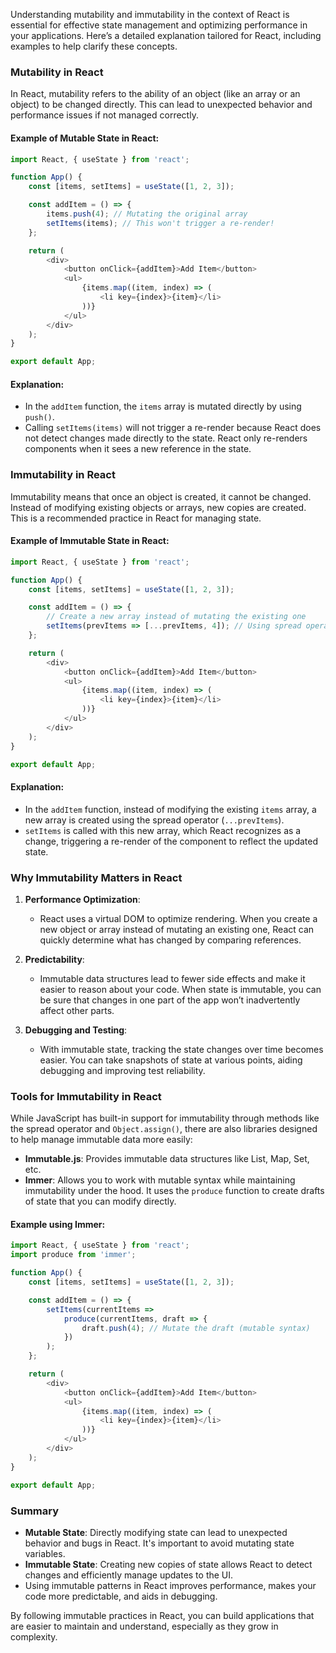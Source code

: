 Understanding mutability and immutability in the context of React is essential for effective state management and optimizing performance in your applications. Here’s a detailed explanation tailored for React, including examples to help clarify these concepts.

### Mutability in React

In React, mutability refers to the ability of an object (like an array or an object) to be changed directly. This can lead to unexpected behavior and performance issues if not managed correctly. 

#### Example of Mutable State in React:

```javascript
import React, { useState } from 'react';

function App() {
    const [items, setItems] = useState([1, 2, 3]);

    const addItem = () => {
        items.push(4); // Mutating the original array
        setItems(items); // This won't trigger a re-render!
    };

    return (
        <div>
            <button onClick={addItem}>Add Item</button>
            <ul>
                {items.map((item, index) => (
                    <li key={index}>{item}</li>
                ))}
            </ul>
        </div>
    );
}

export default App;
```

#### Explanation:
- In the `addItem` function, the `items` array is mutated directly by using `push()`. 
- Calling `setItems(items)` will not trigger a re-render because React does not detect changes made directly to the state. React only re-renders components when it sees a new reference in the state.

### Immutability in React

Immutability means that once an object is created, it cannot be changed. Instead of modifying existing objects or arrays, new copies are created. This is a recommended practice in React for managing state.

#### Example of Immutable State in React:

```javascript
import React, { useState } from 'react';

function App() {
    const [items, setItems] = useState([1, 2, 3]);

    const addItem = () => {
        // Create a new array instead of mutating the existing one
        setItems(prevItems => [...prevItems, 4]); // Using spread operator to create a new array
    };

    return (
        <div>
            <button onClick={addItem}>Add Item</button>
            <ul>
                {items.map((item, index) => (
                    <li key={index}>{item}</li>
                ))}
            </ul>
        </div>
    );
}

export default App;
```

#### Explanation:
- In the `addItem` function, instead of modifying the existing `items` array, a new array is created using the spread operator (`...prevItems`).
- `setItems` is called with this new array, which React recognizes as a change, triggering a re-render of the component to reflect the updated state.

### Why Immutability Matters in React

1. **Performance Optimization**: 
   - React uses a virtual DOM to optimize rendering. When you create a new object or array instead of mutating an existing one, React can quickly determine what has changed by comparing references.

2. **Predictability**:
   - Immutable data structures lead to fewer side effects and make it easier to reason about your code. When state is immutable, you can be sure that changes in one part of the app won’t inadvertently affect other parts.

3. **Debugging and Testing**:
   - With immutable state, tracking the state changes over time becomes easier. You can take snapshots of state at various points, aiding debugging and improving test reliability.

### Tools for Immutability in React

While JavaScript has built-in support for immutability through methods like the spread operator and `Object.assign()`, there are also libraries designed to help manage immutable data more easily:

- **Immutable.js**: Provides immutable data structures like List, Map, Set, etc.
- **Immer**: Allows you to work with mutable syntax while maintaining immutability under the hood. It uses the `produce` function to create drafts of state that you can modify directly.

#### Example using Immer:

```javascript
import React, { useState } from 'react';
import produce from 'immer';

function App() {
    const [items, setItems] = useState([1, 2, 3]);

    const addItem = () => {
        setItems(currentItems =>
            produce(currentItems, draft => {
                draft.push(4); // Mutate the draft (mutable syntax)
            })
        );
    };

    return (
        <div>
            <button onClick={addItem}>Add Item</button>
            <ul>
                {items.map((item, index) => (
                    <li key={index}>{item}</li>
                ))}
            </ul>
        </div>
    );
}

export default App;
```

### Summary

- **Mutable State**: Directly modifying state can lead to unexpected behavior and bugs in React. It's important to avoid mutating state variables.
- **Immutable State**: Creating new copies of state allows React to detect changes and efficiently manage updates to the UI.
- Using immutable patterns in React improves performance, makes your code more predictable, and aids in debugging.

By following immutable practices in React, you can build applications that are easier to maintain and understand, especially as they grow in complexity.